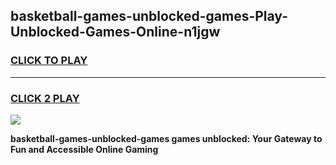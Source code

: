 
## basketball-games-unblocked-games-Play-Unblocked-Games-Online-n1jgw
<h3>
<a href="https://premium76.site?title=basketball-games-unblocked-games&ref=25A">CLICK TO PLAY</a></h3>
<hr>

<h3>
<a href="https://premium76.site?title=basketball-games-unblocked-games&ref=25A">CLICK 2 PLAY</a>
  
</h3>

<a href="https://premium76.site?title=basketball-games-unblocked-games&ref=25A"><img src="https://clearcache.store/games.png"></a>


**basketball-games-unblocked-games games unblocked: Your Gateway to Fun and Accessible Online Gaming**
